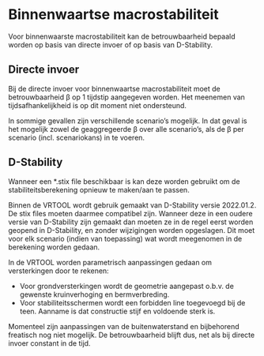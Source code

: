 # Binnenwaartse macrostabiliteit

Voor binnenwaarste macrostabiliteit kan de betrouwbaarheid bepaald worden op basis van directe invoer of op basis van D-Stability. 

## Directe invoer 
Bij de directe invoer voor binnenwaartse macrostabiliteit moet de betrouwbaarheid β op 1 tijdstip aangegeven worden. Het meenemen van tijdsafhankelijkheid is op dit moment niet ondersteund.

In sommige gevallen zijn verschillende scenario’s mogelijk. In dat geval is het mogelijk zowel de geaggregeerde β over alle scenario’s, als de β per scenario (incl. scenariokans) in te voeren.

## D-Stability
Wanneer een *.stix file beschikbaar is kan deze worden gebruikt om de stabiliteitsberekening opnieuw te maken/aan te passen. 

Binnen de VRTOOL wordt gebruik gemaakt van D-Stability versie 2022.01.2. De stix files moeten daarmee compatibel zijn. Wanneer deze in een oudere versie van D-Stability zijn gemaakt dan moeten ze in de regel eerst worden geopend in D-Stability, en zonder wijzigingen worden opgeslagen. Dit moet voor elk scenario (indien van toepassing) wat wordt meegenomen in de berekening worden gedaan. 

In de VRTOOL worden parametrisch aanpassingen gedaan om versterkingen door te rekenen:
- Voor grondversterkingen wordt de geometrie aangepast o.b.v. de gewenste kruinverhoging en bermverbreding.
- Voor stabiliteitsschermen wordt een forbidden line toegevoegd bij de teen. Aanname is dat constructie stijf en voldoende sterk is.

Momenteel zijn aanpassingen van de buitenwaterstand en bijbehorend freatisch nog niet mogelijk. De betrouwbaarheid blijft dus, net als bij directe invoer constant in de tijd. 
